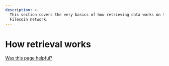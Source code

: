 ```yaml
---
description: >-
  This section covers the very basics of how retrieving data works on the
  Filecoin network.
---
```


# How retrieval works

[Was this page helpful?](https://airtable.com/apppq4inOe4gmSSlk/pagoZHC2i1iqgphgl/form?prefill\_Page+URL=https://docs.filecoin.io/basics/how-retrieval-works)
